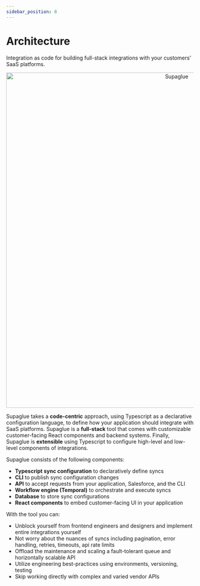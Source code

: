 ```yaml
---
sidebar_position: 8
---
```


# Architecture

Integration as code for building full-stack integrations with your customers' SaaS platforms.

<p align="center">
  <a href="#"><img src="/img/arch.png" alt="Supaglue" width="900px"/></a>
</p>

Supaglue takes a **code-centric** approach, using Typescript as a declarative configuration language, to define how your application should integrate with SaaS platforms. Supaglue is a **full-stack** tool that comes with customizable customer-facing React components and backend systems. Finally, Supaglue is **extensible** using Typescript to configure high-level and low-level components of integrations.

Supaglue consists of the following components:

- **Typescript sync configuration** to declaratively define syncs
- **CLI** to publish sync configuration changes
- **API** to accept requests from your application, Salesforce, and the CLI
- **Workflow engine (Temporal)** to orchestrate and execute syncs
- **Database** to store sync configurations
- **React components** to embed customer-facing UI in your application

With the tool you can:

- Unblock yourself from frontend engineers and designers and implement entire integrations yourself
- Not worry about the nuances of syncs including pagination, error handling, retries, timeouts, api rate limits
- Offload the maintenance and scaling a fault-tolerant queue and horizontally scalable API
- Utilize engineering best-practices using environments, versioning, testing
- Skip working directly with complex and varied vendor APIs
